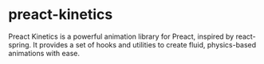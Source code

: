 # preact-kinetics
Preact Kinetics is a powerful animation library for Preact, inspired by react-spring. It provides a set of hooks and utilities to create fluid, physics-based animations with ease.
